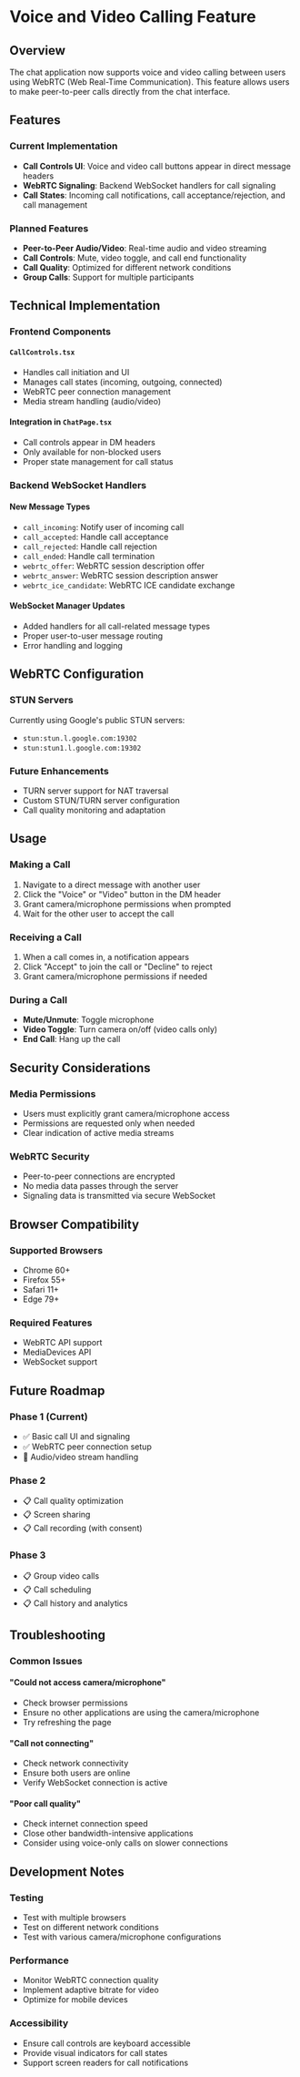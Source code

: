 # Voice and Video Calling Feature

## Overview

The chat application now supports voice and video calling between users using WebRTC (Web Real-Time Communication). This feature allows users to make peer-to-peer calls directly from the chat interface.

## Features

### Current Implementation
- **Call Controls UI**: Voice and video call buttons appear in direct message headers
- **WebRTC Signaling**: Backend WebSocket handlers for call signaling
- **Call States**: Incoming call notifications, call acceptance/rejection, and call management

### Planned Features
- **Peer-to-Peer Audio/Video**: Real-time audio and video streaming
- **Call Controls**: Mute, video toggle, and call end functionality
- **Call Quality**: Optimized for different network conditions
- **Group Calls**: Support for multiple participants

## Technical Implementation

### Frontend Components

#### `CallControls.tsx`
- Handles call initiation and UI
- Manages call states (incoming, outgoing, connected)
- WebRTC peer connection management
- Media stream handling (audio/video)

#### Integration in `ChatPage.tsx`
- Call controls appear in DM headers
- Only available for non-blocked users
- Proper state management for call status

### Backend WebSocket Handlers

#### New Message Types
- `call_incoming`: Notify user of incoming call
- `call_accepted`: Handle call acceptance
- `call_rejected`: Handle call rejection
- `call_ended`: Handle call termination
- `webrtc_offer`: WebRTC session description offer
- `webrtc_answer`: WebRTC session description answer
- `webrtc_ice_candidate`: WebRTC ICE candidate exchange

#### WebSocket Manager Updates
- Added handlers for all call-related message types
- Proper user-to-user message routing
- Error handling and logging

## WebRTC Configuration

### STUN Servers
Currently using Google's public STUN servers:
- `stun:stun.l.google.com:19302`
- `stun:stun1.l.google.com:19302`

### Future Enhancements
- TURN server support for NAT traversal
- Custom STUN/TURN server configuration
- Call quality monitoring and adaptation

## Usage

### Making a Call
1. Navigate to a direct message with another user
2. Click the "Voice" or "Video" button in the DM header
3. Grant camera/microphone permissions when prompted
4. Wait for the other user to accept the call

### Receiving a Call
1. When a call comes in, a notification appears
2. Click "Accept" to join the call or "Decline" to reject
3. Grant camera/microphone permissions if needed

### During a Call
- **Mute/Unmute**: Toggle microphone
- **Video Toggle**: Turn camera on/off (video calls only)
- **End Call**: Hang up the call

## Security Considerations

### Media Permissions
- Users must explicitly grant camera/microphone access
- Permissions are requested only when needed
- Clear indication of active media streams

### WebRTC Security
- Peer-to-peer connections are encrypted
- No media data passes through the server
- Signaling data is transmitted via secure WebSocket

## Browser Compatibility

### Supported Browsers
- Chrome 60+
- Firefox 55+
- Safari 11+
- Edge 79+

### Required Features
- WebRTC API support
- MediaDevices API
- WebSocket support

## Future Roadmap

### Phase 1 (Current)
- ✅ Basic call UI and signaling
- ✅ WebRTC peer connection setup
- 🔄 Audio/video stream handling

### Phase 2
- 📋 Call quality optimization
- 📋 Screen sharing
- 📋 Call recording (with consent)

### Phase 3
- 📋 Group video calls
- 📋 Call scheduling
- 📋 Call history and analytics

## Troubleshooting

### Common Issues

#### "Could not access camera/microphone"
- Check browser permissions
- Ensure no other applications are using the camera/microphone
- Try refreshing the page

#### "Call not connecting"
- Check network connectivity
- Ensure both users are online
- Verify WebSocket connection is active

#### "Poor call quality"
- Check internet connection speed
- Close other bandwidth-intensive applications
- Consider using voice-only calls on slower connections

## Development Notes

### Testing
- Test with multiple browsers
- Test on different network conditions
- Test with various camera/microphone configurations

### Performance
- Monitor WebRTC connection quality
- Implement adaptive bitrate for video
- Optimize for mobile devices

### Accessibility
- Ensure call controls are keyboard accessible
- Provide visual indicators for call states
- Support screen readers for call notifications 